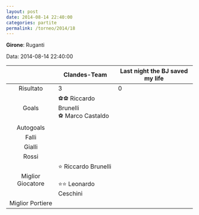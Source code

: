 ```yaml
---
layout: post
date: 2014-08-14 22:40:00
categories: partite
permalink: /torneo/2014/18
---
```

**Girone**: Ruganti

Data: 2014-08-14 22:40:00

| | Clandes-Team | Last night the BJ saved my life |
|:-----:|-----|-----|
Risultato|3|0
Goals|⚽⚽ Riccardo Brunelli<br/>⚽ Marco Castaldo|
Autogoals||
Falli||
Gialli||
Rossi||
Miglior Giocatore|⭐ Riccardo Brunelli<br/><br/>⭐⭐ Leonardo Ceschini<br/>|
Miglior Portiere||